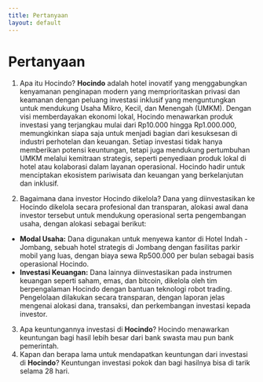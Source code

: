 ```yaml
---
title: Pertanyaan
layout: default
---
```


# Pertanyaan

1. Apa itu Hocindo? **Hocindo** adalah hotel inovatif yang menggabungkan kenyamanan penginapan modern yang memprioritaskan privasi dan keamanan dengan peluang investasi inklusif yang menguntungkan untuk mendukung Usaha Mikro, Kecil, dan Menengah (UMKM). Dengan visi memberdayakan ekonomi lokal, Hocindo menawarkan produk investasi yang terjangkau mulai dari Rp10.000 hingga Rp1.000.000, memungkinkan siapa saja untuk menjadi bagian dari kesuksesan di industri perhotelan dan keuangan. Setiap investasi tidak hanya memberikan potensi keuntungan, tetapi juga mendukung pertumbuhan UMKM melalui kemitraan strategis, seperti penyediaan produk lokal di hotel atau kolaborasi dalam layanan operasional. Hocindo hadir untuk menciptakan ekosistem pariwisata dan keuangan yang berkelanjutan dan inklusif.

2. Bagaimana dana investor Hocindo dikelola?
Dana yang diinvestasikan ke Hocindo dikelola secara profesional dan transparan, alokasi awal dana investor tersebut untuk mendukung operasional serta pengembangan usaha, dengan alokasi sebagai berikut: 
- **Modal Usaha:** Dana digunakan untuk menyewa kantor di Hotel Indah - Jombang, sebuah hotel strategis di Jombang dengan fasilitas parkir mobil yang luas, dengan biaya sewa Rp500.000 per bulan sebagai basis operasional Hocindo. 
- **Investasi Keuangan:** Dana lainnya diinvestasikan pada instrumen keuangan seperti saham, emas, dan bitcoin, dikelola oleh tim berpengalaman Hocindo dengan bantuan teknologi robot trading. Pengelolaan dilakukan secara transparan, dengan laporan jelas mengenai alokasi dana, transaksi, dan perkembangan investasi kepada investor.

3. Apa keuntungannya investasi di **Hocindo**? Hocindo menawarkan keuntungan bagi hasil lebih besar dari bank swasta mau pun bank pemerintah.
4. Kapan dan berapa lama untuk mendapatkan keuntungan dari investasi di **Hocindo**? Keuntungan investasi pokok dan bagi hasilnya bisa di tarik selama 28 hari.



